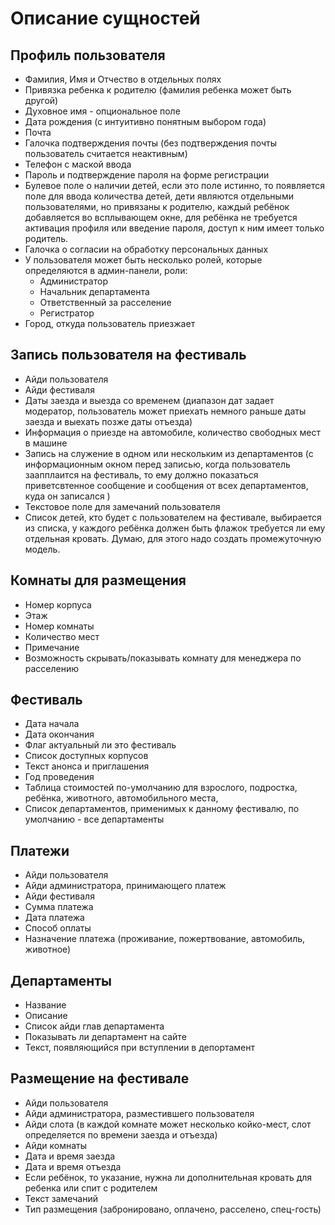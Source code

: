# Описание сущностей

## Профиль пользователя
- Фамилия, Имя и Отчество в отдельных полях
- Привязка ребенка к родителю (фамилия ребенка может быть другой)
- Духовное имя - опциональное поле
- Дата рождения (с интуитивно понятным выбором года)
- Почта
- Галочка подтверждения почты (без подтверждения почты пользователь считается неактивным)
- Телефон с маской ввода
- Пароль и подтверждение пароля на форме регистрации
- Булевое поле о наличии детей, если это поле истинно, то появляется поле для ввода количества детей, дети являются отдельными пользователями, но привязаны к родителю, каждый ребёнок добавляется во всплывающем окне, для ребёнка не требуется активация профиля или введение пароля, доступ к ним имеет только родитель.
- Галочка о согласии на обработку персональных данных
- У пользователя может быть несколько ролей, которые определяются в админ-панели, роли:
  - Администратор
  - Начальник департамента
  - Ответственный за расселение
  - Регистратор
- Город, откуда пользователь приезжает

## Запись пользователя на фестиваль
- Айди пользователя
- Айди фестиваля
- Даты заезда и выезда со временем (диапазон дат задает модератор, пользователь может приехать немного раньше даты заезда и выехать позже даты отъезда)
- Информация о приезде на автомобиле, количество свободных мест в машине
- Запись на служение в одном или нескольким из департаментов (с информационным окном перед записью, когда пользователь заапплаится на фестиваль, то ему должно показаться приветсвтенное сообщение и сообщения от всех департаментов, куда он записался )
- Текстовое поле для замечаний пользователя
- Список детей, кто будет с пользователем на фестивале, выбирается из списка, у каждого ребёнка должен быть флажок требуется ли ему отдельная кровать. Думаю, для этого надо создать промежуточную модель.

## Комнаты для размещения
- Номер корпуса
- Этаж
- Номер комнаты
- Количество мест
- Примечание
- Возможность скрывать/показывать комнату для менеджера по расселению

## Фестиваль
- Дата начала
- Дата окончания
- Флаг актуальный ли это фестиваль
- Список доступных корпусов
- Текст анонса и приглашения
- Год проведения
- Таблица стоимостей по-умолчанию для взрослого, подростка, ребёнка, животного, автомобильного места,
- Список департаментов, применимых к данному фестивалю, по умолчанию - все департаменты

## Платежи
- Айди пользователя
- Айди администратора, принимающего платеж
- Айди фестиваля
- Сумма платежа
- Дата платежа
- Способ оплаты
- Назначение платежа (проживание, пожертвование, автомобиль, животное)

## Департаменты
- Название
- Описание
- Список айди глав департамента
- Показывать ли департамент на сайте
- Текст, появляющийся при вступлении в депортамент

## Размещение на фестивале
- Айди пользователя
- Айди администратора, разместившего пользователя
- Айди слота (в каждой комнате может несколько койко-мест, слот определяется по времени заезда и отъезда)
- Айди комнаты
- Дата и время заезда
- Дата и время отъезда
- Если ребёнок, то указание, нужна ли дополнительная кровать для ребенка или спит с родителем
- Текст замечаний
- Тип размещения (забронировано, оплачено, расселено, спец-гость)